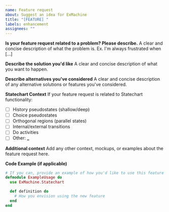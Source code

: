 ```yaml
---
name: Feature request
about: Suggest an idea for ExMachine
title: "[FEATURE] "
labels: enhancement
assignees: ""
---
```


**Is your feature request related to a problem? Please describe.**
A clear and concise description of what the problem is. Ex. I'm always frustrated when [...]

**Describe the solution you'd like**
A clear and concise description of what you want to happen.

**Describe alternatives you've considered**
A clear and concise description of any alternative solutions or features you've considered.

**Statechart Context**
If your feature request is related to Statechart functionality:

- [ ] History pseudostates (shallow/deep)
- [ ] Choice pseudostates
- [ ] Orthogonal regions (parallel states)
- [ ] Internal/external transitions
- [ ] Do activities
- [ ] Other: ******\_******

**Additional context**
Add any other context, mockups, or examples about the feature request here.

**Code Example (if applicable)**

```elixir
# If you can, provide an example of how you'd like to use this feature
defmodule ExampleUsage do
  use ExMachine.Statechart

  def definition do
    # How you envision using the new feature
  end
end
```

